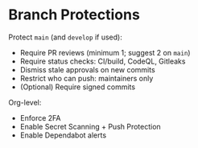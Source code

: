 # Branch Protections

Protect `main` (and `develop` if used):
- Require PR reviews (minimum 1; suggest 2 on `main`)
- Require status checks: CI/build, CodeQL, Gitleaks
- Dismiss stale approvals on new commits
- Restrict who can push: maintainers only
- (Optional) Require signed commits

Org-level:
- Enforce 2FA
- Enable Secret Scanning + Push Protection
- Enable Dependabot alerts
